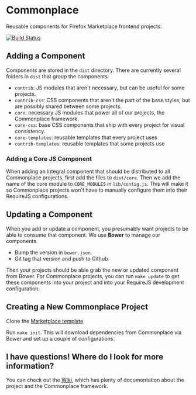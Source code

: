 # Commonplace

Reusable components for Firefox Marketplace frontend projects.

[![Build Status](https://travis-ci.org/mozilla/commonplace.png?branch=master)](https://travis-ci.org/mozilla/commonplace)

## Adding a Component

Components are stored in the ```dist``` directory. There are currently several
folders in ```dist``` that group the components:

- ```contrib```: JS modules that aren't necessary, but can be useful for some
    projects.
- ```contrib-css```: CSS components that aren't the part of the base styles,
    but are possibly shared between some projects.
- ```core```: necessary JS modules that power all of our projects, the Commonplace framework.
- ```core-css```: base CSS components that ship with every project for visual consistency.
- ```core-templates```: reusable templates that every project uses
- ```contrib-templates```: reusable templates that some projects use

### Adding a Core JS Component

When adding an integral component that should be distributed to all Commonplace
projects, first add the files to ```dist/core```. Then we add the name of the
core module to ```CORE_MODULES``` in ```lib/config.js```. This will make it
so Commonplace projects won't have to manually configure them into their
RequireJS configurations.

## Updating a Component

When you add or update a component, you presumably want projects to be able
to consume that component. We use **Bower** to manage our components.

- Bump the version in ```bower.json```.
- Git tag that version and push to Github.

Then your projects should be able grab the new or updated component from Bower.
For Commonplace projects, you can run ```make update``` to get these components
into your project and into your RequireJS development configuration.

## Creating a New Commonplace Project

Clone the [Marketplace template](https://github.com/mozilla/marketplace-template).

Run ```make init```. This will download dependencies from Commonplace via Bower
and set up a couple of configurations.

## I have questions! Where do I look for more information?

You can check out the
[Wiki](https://github.com/mozilla/commonplace/wiki/_pages), which has plenty of
documentation about the project and the Commonplace framework.
